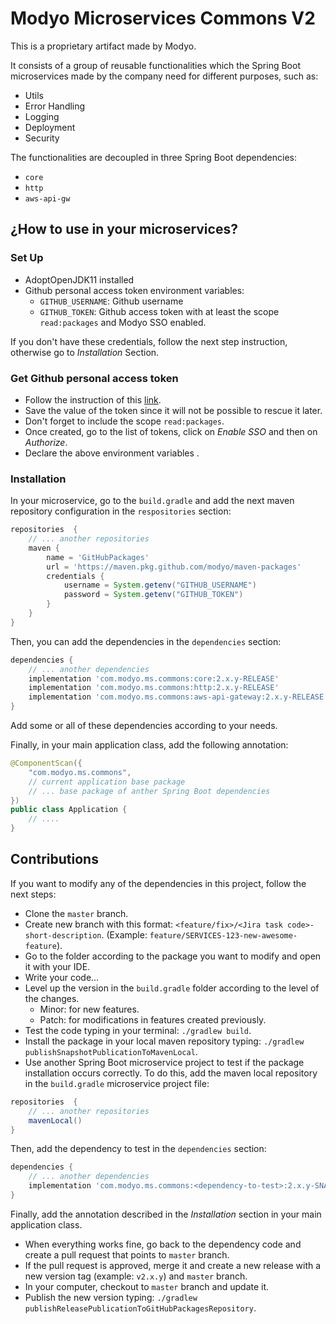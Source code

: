 # Modyo Microservices Commons V2

This is a proprietary artifact made by Modyo.

It consists of a group of reusable functionalities which the Spring Boot microservices made by the company need for different purposes, such as:

- Utils
- Error Handling
- Logging
- Deployment
- Security

The functionalities are decoupled in three Spring Boot dependencies:

- `core`
- `http`
- `aws-api-gw`

## ¿How to use in your microservices?

### Set Up
- AdoptOpenJDK11 installed
- Github personal access token environment variables:
    - `GITHUB_USERNAME`: Github username
    - `GITHUB_TOKEN`: Github access token with at least the scope `read:packages` and Modyo SSO enabled.
    
If you don't have these credentials, follow the next step instruction, otherwise go to *Installation* Section.

### Get Github personal access token
- Follow the instruction of this
  [link](https://docs.github.com/en/github/authenticating-to-github/creating-a-personal-access-token).
- Save the value of the token since it will not be possible to rescue it later.
- Don't forget to include the scope `read:packages`.
- Once created, go to the list of tokens, click on *Enable SSO* and then on *Authorize*.
- Declare the above environment variables .

### Installation

In your microservice, go to the `build.gradle` and add the next maven repository configuration in the `respositories` section:

```groovy
repositories  {
    // ... another repositories
    maven {
        name = 'GitHubPackages'
        url = 'https://maven.pkg.github.com/modyo/maven-packages'
        credentials {
            username = System.getenv("GITHUB_USERNAME")
            password = System.getenv("GITHUB_TOKEN")
        }
    }
}
```

Then, you can add the dependencies in the `dependencies` section:

```groovy
dependencies {
    // ... another dependencies
    implementation 'com.modyo.ms.commons:core:2.x.y-RELEASE'
    implementation 'com.modyo.ms.commons:http:2.x.y-RELEASE'
    implementation 'com.modyo.ms.commons:aws-api-gateway:2.x.y-RELEASE'
}
```
Add some or all of these dependencies according to your needs.

Finally, in your main application class, add the following annotation:

```java
@ComponentScan({
    "com.modyo.ms.commons",
    // current application base package
    // ... base package of anther Spring Boot dependencies
})
public class Application {
    // ....
}
```

## Contributions

If you want to modify any of the dependencies in this project, follow the next steps:

- Clone the `master` branch. 
- Create new branch with this format: `<feature/fix>/<Jira task code>-short-description`.
(Example: `feature/SERVICES-123-new-awesome-feature`).
- Go to the folder according to the package you want to modify and open it with your IDE.
- Write your code...
- Level up the version in the `build.gradle` folder according to the level of the changes.
    - Minor: for new features.
    - Patch: for modifications in features created previously.
- Test the code typing in your terminal: `./gradlew build`.
- Install the package in your local maven repository typing:
`./gradlew publishSnapshotPublicationToMavenLocal`.
- Use another Spring Boot microservice project to test if the package installation occurs correctly.
To do this, add the maven local repository in the `build.gradle` microservice project file:
```groovy
repositories  {
    // ... another repositories
    mavenLocal()
}
```
Then, add the dependency to test in the `dependencies` section:

```groovy
dependencies {
    // ... another dependencies
    implementation 'com.modyo.ms.commons:<dependency-to-test>:2.x.y-SNAPSHOT'
}
```
Finally, add the annotation described in the *Installation* section in your main application class.
- When everything works fine, go back to the dependency code and create a pull request that points to `master` branch.
- If the pull request is approved, merge it and create a new release with a new version tag (example: `v2.x.y`) and `master` branch.
- In your computer, checkout to `master` branch and update it.
- Publish the new version typing: `./gradlew publishReleasePublicationToGitHubPackagesRepository`.



